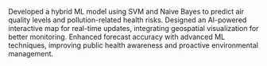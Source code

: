 Developed a hybrid ML model using SVM and Naive Bayes to predict air quality levels and pollution-related health risks. Designed an AI-powered interactive map for real-time updates, integrating geospatial visualization for better monitoring. Enhanced forecast accuracy with advanced ML techniques, improving public health awareness and proactive environmental management.
